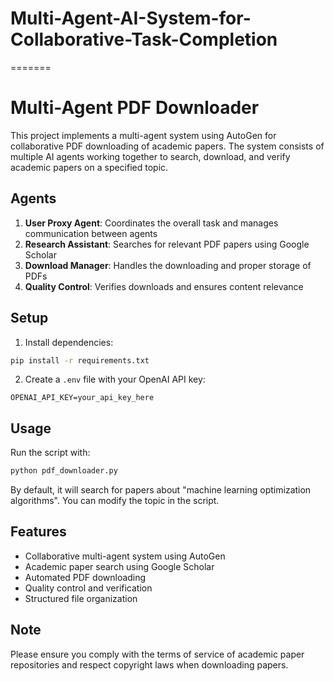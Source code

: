 
# Multi-Agent-AI-System-for-Collaborative-Task-Completion
=======
# Multi-Agent PDF Downloader

This project implements a multi-agent system using AutoGen for collaborative PDF downloading of academic papers. The system consists of multiple AI agents working together to search, download, and verify academic papers on a specified topic.

## Agents

1. **User Proxy Agent**: Coordinates the overall task and manages communication between agents
2. **Research Assistant**: Searches for relevant PDF papers using Google Scholar
3. **Download Manager**: Handles the downloading and proper storage of PDFs
4. **Quality Control**: Verifies downloads and ensures content relevance

## Setup

1. Install dependencies:
```bash
pip install -r requirements.txt
```

2. Create a `.env` file with your OpenAI API key:
```
OPENAI_API_KEY=your_api_key_here
```

## Usage

Run the script with:
```bash
python pdf_downloader.py
```

By default, it will search for papers about "machine learning optimization algorithms". You can modify the topic in the script.

## Features

- Collaborative multi-agent system using AutoGen
- Academic paper search using Google Scholar
- Automated PDF downloading
- Quality control and verification
- Structured file organization


## Note

Please ensure you comply with the terms of service of academic paper repositories and respect copyright laws when downloading papers.

